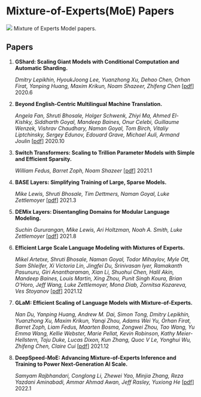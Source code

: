 # Mixture-of-Experts(MoE) Papers
![](https://img.shields.io/github/last-commit/Timothyxxx/RetrivalLMPapers?color=green)
Mixture of Experts Model papers.

## Papers

1. **GShard: Scaling Giant Models with Conditional Computation and Automatic Sharding.** 

   *Dmitry Lepikhin, HyoukJoong Lee, Yuanzhong Xu, Dehao Chen, Orhan Firat, Yanping Huang, Maxim Krikun, Noam Shazeer, Zhifeng Chen*  [[pdf](https://arxiv.org/abs/2006.16668)] 2020.6

2. **Beyond English-Centric Multilingual Machine Translation.** 

   *Angela Fan, Shruti Bhosale, Holger Schwenk, Zhiyi Ma, Ahmed El-Kishky, Siddharth Goyal, Mandeep Baines, Onur Celebi, Guillaume Wenzek, Vishrav Chaudhary, Naman Goyal, Tom Birch, Vitaliy Liptchinsky, Sergey Edunov, Edouard Grave, Michael Auli, Armand Joulin*  [[pdf](https://arxiv.org/abs/2010.11125)] 2020.10

3. **Switch Transformers: Scaling to Trillion Parameter Models with Simple and Efficient Sparsity.** 

   *William Fedus, Barret Zoph, Noam Shazeer*  [[pdf](https://arxiv.org/abs/2101.03961)] 2021.1

4. **BASE Layers: Simplifying Training of Large, Sparse Models.** 

   *Mike Lewis, Shruti Bhosale, Tim Dettmers, Naman Goyal, Luke Zettlemoyer*  [[pdf](https://arxiv.org/abs/2103.16716)] 2021.3
   
5. **DEMix Layers: Disentangling Domains for Modular Language Modeling.** 

   *Suchin Gururangan, Mike Lewis, Ari Holtzman, Noah A. Smith, Luke Zettlemoyer*  [[pdf](https://arxiv.org/abs/2108.05036)] 2021.8

6. **Efficient Large Scale Language Modeling with Mixtures of Experts.** 

   *Mikel Artetxe, Shruti Bhosale, Naman Goyal, Todor Mihaylov, Myle Ott, Sam Shleifer, Xi Victoria Lin, Jingfei Du, Srinivasan Iyer, Ramakanth Pasunuru, Giri Anantharaman, Xian Li, Shuohui Chen, Halil Akin, Mandeep Baines, Louis Martin, Xing Zhou, Punit Singh Koura, Brian O'Horo, Jeff Wang, Luke Zettlemoyer, Mona Diab, Zornitsa Kozareva, Ves Stoyanov*  [[pdf](https://arxiv.org/abs/2112.10684)] 2021.12

7. **GLaM: Efficient Scaling of Language Models with Mixture-of-Experts.** 

   *Nan Du, Yanping Huang, Andrew M. Dai, Simon Tong, Dmitry Lepikhin, Yuanzhong Xu, Maxim Krikun, Yanqi Zhou, Adams Wei Yu, Orhan Firat, Barret Zoph, Liam Fedus, Maarten Bosma, Zongwei Zhou, Tao Wang, Yu Emma Wang, Kellie Webster, Marie Pellat, Kevin Robinson, Kathy Meier-Hellstern, Toju Duke, Lucas Dixon, Kun Zhang, Quoc V Le, Yonghui Wu, Zhifeng Chen, Claire Cui*  [[pdf](https://arxiv.org/abs/2112.06905)] 2021.12
   
8. **DeepSpeed-MoE: Advancing Mixture-of-Experts Inference and Training to Power Next-Generation AI Scale.** 

   *Samyam Rajbhandari, Conglong Li, Zhewei Yao, Minjia Zhang, Reza Yazdani Aminabadi, Ammar Ahmad Awan, Jeff Rasley, Yuxiong He*  [[pdf](https://arxiv.org/abs/2201.05596)] 2022.1
   
